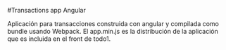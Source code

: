 #Transactions app Angular

Aplicación para transacciones construida con angular y compilada como bundle usando Webpack.
El app.min.js es la distribución de la aplicación que es incluida en el front de todo1.
